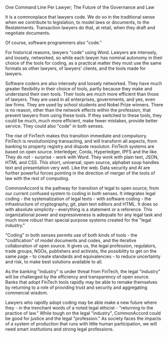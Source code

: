 One Command Line Per Lawyer; The Future of the Governance and Law


It is a commonplace that lawyers code.  We do so in the traditional sense when we contribute to legislation, to model laws or documents, to the Restatements.  Transaction lawyers do that, at retail, when they draft and negotiate documents. 

Of course, software programmers also "code."  

For historical reasons, lawyers "code" using Word.  Lawyers are intensely, and loosely, networked, so while each lawyer has nominal autonomy in their choice of the tools for coding, as a practical matter they must use the same formats as other lawyers, of lawyers' clients, and the tools made for lawyers.

Software coders are also intensely and loosely networked.  They have much greater flexibility in their choice of tools, partly because they make and understand their own tools.  Their tools are much more efficient than those of lawyers.  They are used in all enterprises, governments, and yes, even law firms.  They are used by school students and Nobel Prize winners.  There is no reason, other than the network effects within the profession, that prevent lawyers from using these tools.  If they switched to these tools, they could be much, much more efficient, make fewer mistakes, provide better service.  They could also "code" in both senses. 

The rise of FinTech makes this transition immediate and compulsory.  FinTech is revolutionizing transacting, and will transform all aspects, from banking to property registry and dispute resoluton.  FinTech systems are based on open source.   Interledger, Corda, Hyperledger, IPFS and the like.  They do not - surprise - work with Word.  They work with plain text, JSON, HTML and CSS.  This short, universal, open source, alphabet soup handles text and presentation very well.  Like the web.  Data security and AI are further powerful forces pointing in the direction of merger of the tools of law with the rest of computing. 

CommonAccord is the pathway for transition of legal to open source, from our current confused system to coding in both senses.  It integrates legal coding - the systematization of legal texts - with software coding - the infrastructure of cryptography, git, plain text editors and HTML.  It does so with absolute simplicity - everything is a statement or a reference.  This organizational power and expressiveness is adequate for any legal task and much more robust than special purpose systems created for the "legal industry."

"Coding" in both senses permits use of both kinds of tools - the "codification" of model documents and codes, and the iterative collaboration of open source.  It gives us, the legal profession, regulators, trade groups, NGOs, publishers and activists, the possibility to get on the same page - to create standards and equivalencies - to reduce uncertainty and risk, to make best solutions available to all.

As the banking "industry" is under threat from FinTech, the legal "industry" will be challenged by the efficiency and transparency of open source.  Banks that adopt FinTech tools rapidly may be able to remake themselves by returning to a role of providing trust and security and aggregating commercial wisdom. 

Lawyers who rapidly adopt coding may be able make a new future where they - in the trenchant words of a noted legal ethicist -  "returning to the practice of law."  While tough on the legal "industry", CommonAccord could be good for justice and the legal "profession."  As society faces the impacts of a system of production that runs with little human participation, we will need smart institutions and strong legal professions.



